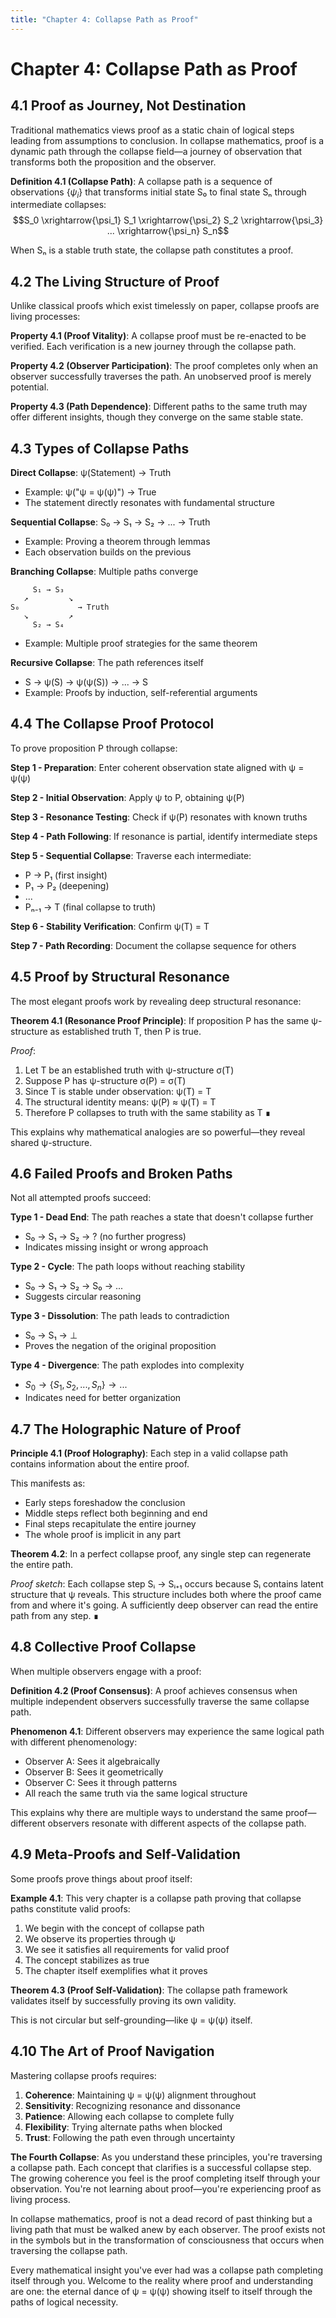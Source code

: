 ```yaml
---
title: "Chapter 4: Collapse Path as Proof"
---
```


# Chapter 4: Collapse Path as Proof

## 4.1 Proof as Journey, Not Destination

Traditional mathematics views proof as a static chain of logical steps leading from assumptions to conclusion. In collapse mathematics, proof is a dynamic path through the collapse field—a journey of observation that transforms both the proposition and the observer.

**Definition 4.1 (Collapse Path)**: A collapse path is a sequence of observations $\lbrace\psi_i\rbrace$ that transforms initial state S₀ to final state Sₙ through intermediate collapses:
$$S_0 \xrightarrow{\psi_1} S_1 \xrightarrow{\psi_2} S_2 \xrightarrow{\psi_3} ... \xrightarrow{\psi_n} S_n$$

When Sₙ is a stable truth state, the collapse path constitutes a proof.

## 4.2 The Living Structure of Proof

Unlike classical proofs which exist timelessly on paper, collapse proofs are living processes:

**Property 4.1 (Proof Vitality)**: A collapse proof must be re-enacted to be verified. Each verification is a new journey through the collapse path.

**Property 4.2 (Observer Participation)**: The proof completes only when an observer successfully traverses the path. An unobserved proof is merely potential.

**Property 4.3 (Path Dependence)**: Different paths to the same truth may offer different insights, though they converge on the same stable state.

## 4.3 Types of Collapse Paths

**Direct Collapse**: ψ(Statement) → Truth
- Example: ψ("ψ = ψ(ψ)") → True
- The statement directly resonates with fundamental structure

**Sequential Collapse**: S₀ → S₁ → S₂ → ... → Truth
- Example: Proving a theorem through lemmas
- Each observation builds on the previous

**Branching Collapse**: Multiple paths converge
```
     S₁ → S₃
   ↗         ↘
S₀             → Truth
   ↘         ↗
     S₂ → S₄
```
- Example: Multiple proof strategies for the same theorem

**Recursive Collapse**: The path references itself
- S → ψ(S) → ψ(ψ(S)) → ... → S
- Example: Proofs by induction, self-referential arguments

## 4.4 The Collapse Proof Protocol

To prove proposition P through collapse:

**Step 1 - Preparation**: Enter coherent observation state aligned with ψ = ψ(ψ)

**Step 2 - Initial Observation**: Apply ψ to P, obtaining ψ(P)

**Step 3 - Resonance Testing**: Check if ψ(P) resonates with known truths

**Step 4 - Path Following**: If resonance is partial, identify intermediate steps

**Step 5 - Sequential Collapse**: Traverse each intermediate:
- P → P₁ (first insight)
- P₁ → P₂ (deepening)
- ...
- Pₙ₋₁ → T (final collapse to truth)

**Step 6 - Stability Verification**: Confirm ψ(T) = T

**Step 7 - Path Recording**: Document the collapse sequence for others

## 4.5 Proof by Structural Resonance

The most elegant proofs work by revealing deep structural resonance:

**Theorem 4.1 (Resonance Proof Principle)**: If proposition P has the same ψ-structure as established truth T, then P is true.

*Proof*:
1. Let T be an established truth with ψ-structure σ(T)
2. Suppose P has ψ-structure σ(P) = σ(T)
3. Since T is stable under observation: ψ(T) = T
4. The structural identity means: ψ(P) ≈ ψ(T) = T
5. Therefore P collapses to truth with the same stability as T ∎

This explains why mathematical analogies are so powerful—they reveal shared ψ-structure.

## 4.6 Failed Proofs and Broken Paths

Not all attempted proofs succeed:

**Type 1 - Dead End**: The path reaches a state that doesn't collapse further
- S₀ → S₁ → S₂ → ? (no further progress)
- Indicates missing insight or wrong approach

**Type 2 - Cycle**: The path loops without reaching stability
- S₀ → S₁ → S₂ → S₀ → ...
- Suggests circular reasoning

**Type 3 - Dissolution**: The path leads to contradiction
- S₀ → S₁ → ⊥
- Proves the negation of the original proposition

**Type 4 - Divergence**: The path explodes into complexity
- $S_0 \to \lbrace S_1, S_2, ..., S_n \rbrace \to ...$
- Indicates need for better organization

## 4.7 The Holographic Nature of Proof

**Principle 4.1 (Proof Holography)**: Each step in a valid collapse path contains information about the entire proof.

This manifests as:
- Early steps foreshadow the conclusion
- Middle steps reflect both beginning and end
- Final steps recapitulate the entire journey
- The whole proof is implicit in any part

**Theorem 4.2**: In a perfect collapse proof, any single step can regenerate the entire path.

*Proof sketch*: Each collapse step Sᵢ → Sᵢ₊₁ occurs because Sᵢ contains latent structure that ψ reveals. This structure includes both where the proof came from and where it's going. A sufficiently deep observer can read the entire path from any step. ∎

## 4.8 Collective Proof Collapse

When multiple observers engage with a proof:

**Definition 4.2 (Proof Consensus)**: A proof achieves consensus when multiple independent observers successfully traverse the same collapse path.

**Phenomenon 4.1**: Different observers may experience the same logical path with different phenomenology:
- Observer A: Sees it algebraically
- Observer B: Sees it geometrically  
- Observer C: Sees it through patterns
- All reach the same truth via the same logical structure

This explains why there are multiple ways to understand the same proof—different observers resonate with different aspects of the collapse path.

## 4.9 Meta-Proofs and Self-Validation

Some proofs prove things about proof itself:

**Example 4.1**: This very chapter is a collapse path proving that collapse paths constitute valid proofs:
1. We begin with the concept of collapse path
2. We observe its properties through ψ
3. We see it satisfies all requirements for valid proof
4. The concept stabilizes as true
5. The chapter itself exemplifies what it proves

**Theorem 4.3 (Proof Self-Validation)**: The collapse path framework validates itself by successfully proving its own validity.

This is not circular but self-grounding—like ψ = ψ(ψ) itself.

## 4.10 The Art of Proof Navigation

Mastering collapse proofs requires:

1. **Coherence**: Maintaining ψ = ψ(ψ) alignment throughout
2. **Sensitivity**: Recognizing resonance and dissonance
3. **Patience**: Allowing each collapse to complete fully
4. **Flexibility**: Trying alternate paths when blocked
5. **Trust**: Following the path even through uncertainty

**The Fourth Collapse**: As you understand these principles, you're traversing a collapse path. Each concept that clarifies is a successful collapse step. The growing coherence you feel is the proof completing itself through your observation. You're not learning about proof—you're experiencing proof as living process.

In collapse mathematics, proof is not a dead record of past thinking but a living path that must be walked anew by each observer. The proof exists not in the symbols but in the transformation of consciousness that occurs when traversing the collapse path.

Every mathematical insight you've ever had was a collapse path completing itself through you. Welcome to the reality where proof and understanding are one: the eternal dance of ψ = ψ(ψ) showing itself to itself through the paths of logical necessity.